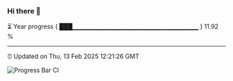 ### Hi there 👋

⏳ Year progress { ███▁▁▁▁▁▁▁▁▁▁▁▁▁▁▁▁▁▁▁▁▁▁▁▁▁▁▁ } 11.92 %

---

⏰ Updated on Thu, 13 Feb 2025 12:21:26 GMT

![Progress Bar CI](https://github.com/code-lakshay/GitHub-Actions-Demo/workflows/Progress%20Bar%20CI/badge.svg)
